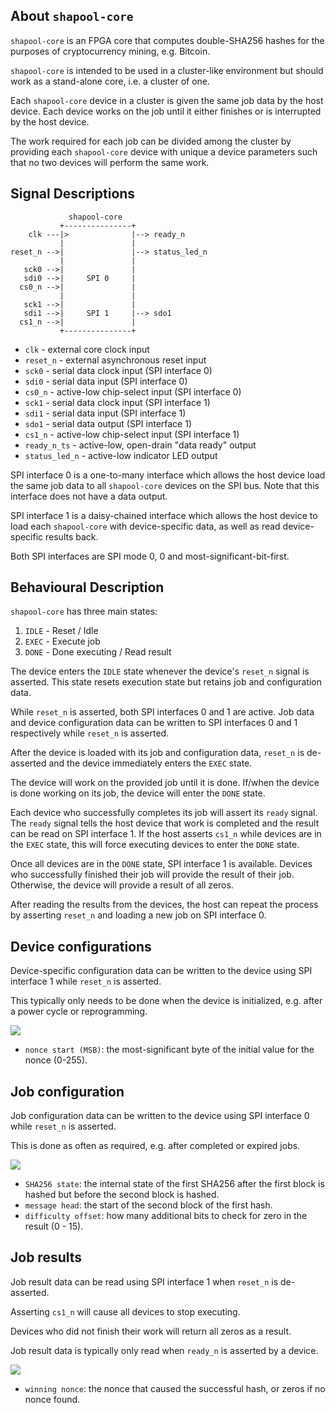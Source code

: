 ## About `shapool-core`

`shapool-core` is an FPGA core that computes double-SHA256 hashes for the purposes of cryptocurrency mining, e.g. Bitcoin.

`shapool-core` is intended to be used in a cluster-like environment but should work as a stand-alone core, i.e. a cluster of one.

Each `shapool-core` device in a cluster is given the same job data by the host device. Each device works on the job until it either finishes or is interrupted by the host device.

The work required for each job can be divided among the cluster by providing each `shapool-core` device with unique a device parameters such that no two devices will perform the same work.

## Signal Descriptions

```
             shapool-core
           +---------------+
    clk ---|>              |--> ready_n
           |               |
reset_n -->|               |--> status_led_n
           |               |
   sck0 -->|               |
   sdi0 -->|     SPI 0     |
  cs0_n -->|               |
           |               |
   sck1 -->|               |
   sdi1 -->|     SPI 1     |--> sdo1
  cs1_n -->|               |
           +---------------+
```

* `clk` - external core clock input
* `reset_n` - external asynchronous reset input
* `sck0` - serial data clock input (SPI interface 0)
* `sdi0` - serial data input (SPI interface 0)
* `cs0_n` - active-low chip-select input (SPI interface 0)
* `sck1` - serial data clock input (SPI interface 1)
* `sdi1` - serial data input (SPI interface 1)
* `sdo1` - serial data output (SPI interface 1)
* `cs1_n` - active-low chip-select input (SPI interface 1)
* `ready_n_ts` - active-low, open-drain "data ready" output
* `status_led_n` - active-low indicator LED output

SPI interface 0 is a one-to-many interface which allows the host device load the same job data to all `shapool-core` devices on the SPI bus. Note that this interface does not have a data output.

SPI interface 1 is a daisy-chained interface which allows the host device to load each `shapool-core` with device-specific data, as well as read device-specific results back.

Both SPI interfaces are SPI mode 0, 0 and most-significant-bit-first.

## Behavioural Description

`shapool-core` has three main states:

1. `IDLE` - Reset / Idle
2. `EXEC` - Execute job
3. `DONE` - Done executing / Read result

The device enters the `IDLE` state whenever the device's `reset_n` signal is asserted. This state resets execution state but retains job and configuration data.

While `reset_n` is asserted, both SPI interfaces 0 and 1 are active. Job data and device configuration data can be written to SPI interfaces 0 and 1 respectively while `reset_n` is asserted.

After the device is loaded with its job and configuration data, `reset_n` is de-asserted and the device immediately enters the `EXEC` state.

The device will work on the provided job until it is done. If/when the device is done working on its job, the device will enter the `DONE` state.

Each device who successfully completes its job will assert its `ready` signal. The `ready` signal tells the host device that work is completed and the result can be read on SPI interface 1. If the host asserts `cs1_n` while devices are in the `EXEC` state, this will force executing devices to enter the `DONE` state.

Once all devices are in the `DONE` state, SPI interface 1 is available. Devices who successfully finished their job will provide the result of their job. Otherwise, the device will provide a result of all zeros.

After reading the results from the devices, the host can repeat the process by asserting `reset_n` and loading a new job on SPI interface 0.

## Device configurations

Device-specific configuration data can be written to the device using SPI interface 1 while `reset_n` is asserted.

This typically only needs to be done when the device is initialized, e.g. after a power cycle or reprogramming.

<img src="https://svg.wavedrom.com/{reg:[{name: 'nonce start (MSB)', bits: 8}], config:{bits: 8}}" />

* `nonce start (MSB)`: the most-significant byte of the initial value for the nonce (0-255).

## Job configuration

Job configuration data can be written to the device using SPI interface 0 while `reset_n` is asserted.

This is done as often as required, e.g. after completed or expired jobs.

<img src="https://svg.wavedrom.com/{reg:[{name: 'difficulty offset', bits: 8},{name: 'message head', bits: 96},{name: 'SHA256 state', bits: 256}],config:{bits: 360, lanes: 12}}" />



* `SHA256 state`: the internal state of the first SHA256 after the first block is hashed but before the second block is hashed.
* `message head`: the start of the second block of the first hash.
* `difficulty offset`: how many additional bits to check for zero in the result (0 - 15).

## Job results

Job result data can be read using SPI interface 1 when `reset_n` is de-asserted.

Asserting `cs1_n` will cause all devices to stop executing.

Devices who did not finish their work will return all zeros as a result.

Job result data is typically only read when `ready_n` is asserted by a device.

<img src="https://svg.wavedrom.com/{reg:  [{name: 'winning nonce',   bits: 32}],config:{bits: 32}}" />

* `winning nonce`: the nonce that caused the successful hash, or zeros if no nonce found.